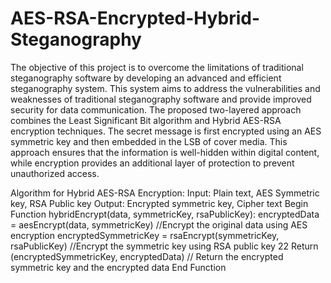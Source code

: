 # AES-RSA-Encrypted-Hybrid-Steganography
The objective of this project is to overcome the limitations of traditional steganography software by developing an advanced and efficient steganography system. This system aims to address the vulnerabilities and weaknesses of traditional steganography software and provide improved security for data communication. The proposed two-layered approach combines the Least Significant Bit algorithm and Hybrid AES-RSA encryption techniques. The secret message is first encrypted using an AES symmetric key and then embedded in the LSB of cover media. This approach ensures that the information is well-hidden within digital content, while encryption provides an additional layer of protection to prevent unauthorized access.

Algorithm for Hybrid AES-RSA Encryption:
Input: Plain text, AES Symmetric key, RSA Public key
Output: Encrypted symmetric key, Cipher text
Begin Function hybridEncrypt(data, symmetricKey, rsaPublicKey):
encryptedData = aesEncrypt(data, symmetricKey)
//Encrypt the original data using AES encryption encryptedSymmetricKey = rsaEncrypt(symmetricKey, rsaPublicKey)
//Encrypt the symmetric key using RSA public key 22
Return (encryptedSymmetricKey, encryptedData)
// Return the encrypted symmetric key and the encrypted data
End Function
